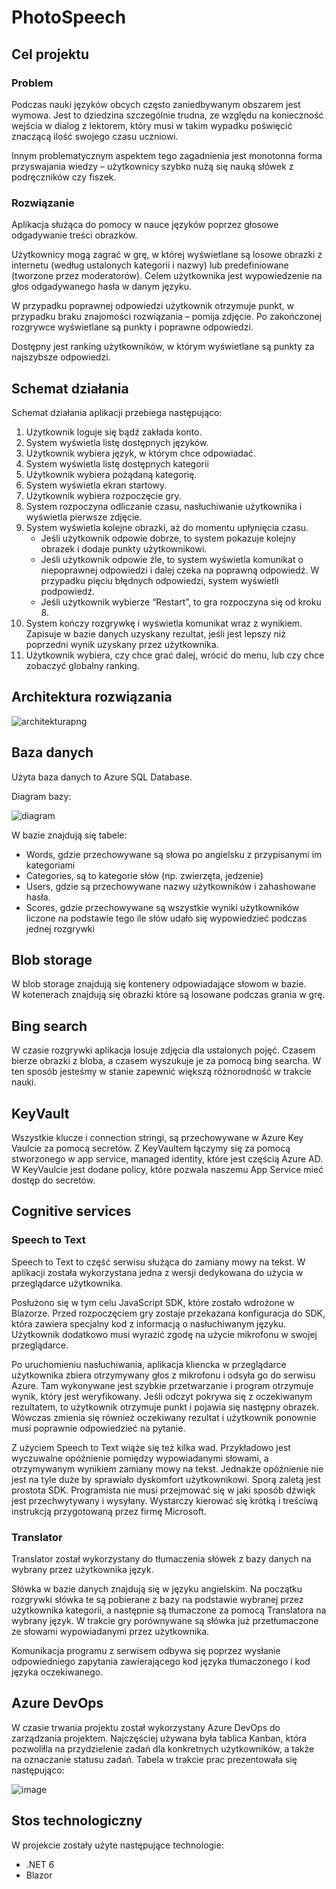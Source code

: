 # PhotoSpeech

## Cel projektu

### Problem
Podczas nauki języków obcych często zaniedbywanym obszarem jest wymowa. Jest to dziedzina szczególnie trudna, ze względu na konieczność wejścia w dialog z lektorem, który musi w takim wypadku poświęcić znaczącą ilość swojego czasu uczniowi. 

Innym problematycznym aspektem tego zagadnienia jest monotonna forma przyswajania wiedzy – użytkownicy szybko nużą się nauką słówek z podręczników czy fiszek. 

### Rozwiązanie

Aplikacja służąca do pomocy w nauce języków poprzez głosowe odgadywanie treści obrazków. 

Użytkownicy mogą zagrać w grę, w której wyświetlane są losowe obrazki z internetu (według ustalonych kategorii i nazwy) lub predefiniowane (tworzone przez moderatorów). Celem użytkownika jest wypowiedzenie na głos odgadywanego hasła w danym języku.  

W przypadku poprawnej odpowiedzi użytkownik otrzymuje punkt, w przypadku braku znajomości rozwiązania – pomija zdjęcie. Po zakończonej rozgrywce wyświetlane są punkty i poprawne odpowiedzi. 

Dostępny jest ranking użytkowników, w którym wyświetlane są punkty za najszybsze odpowiedzi. 

## Schemat działania

Schemat działania aplikacji przebiega następująco:
1. Użytkownik loguje się bądź zakłada konto.
2. System wyświetla listę dostępnych języków.
3. Użytkownik wybiera język, w którym chce odpowiadać.
4. System wyświetla listę dostępnych kategorii
5. Użytkownik wybiera pożądaną kategorię.
6. System wyświetla ekran startowy.
7. Użytkownik wybiera rozpoczęcie gry.
8. System rozpoczyna odliczanie czasu, nasłuchiwanie użytkownika i wyświetla pierwsze zdjęcie.
9. System wyświetla kolejne obrazki, aż do momentu upłynięcia czasu.
    * Jeśli użytkownik odpowie dobrze, to system pokazuje kolejny obrazek i dodaje punkty użytkownikowi.
    * Jeśli użytkownik odpowie źle, to system wyświetla komunikat o niepoprawnej odpowiedzi i dalej czeka na poprawną odpowiedź. W przypadku pięciu błędnych odpowiedzi, system wyświetli podpowiedź.
    * Jeśli użytkownik wybierze “Restart”, to gra rozpoczyna się od kroku 8.
10. System kończy rozgrywkę i wyświetla komunikat wraz z wynikiem. Zapisuje w bazie danych uzyskany rezultat, jeśli jest lepszy niż poprzedni wynik uzyskany przez użytkownika.
11. Użytkownik wybiera, czy chce grać dalej, wrócić do menu, lub czy chce zobaczyć globalny ranking.


## Architektura rozwiązania
![architekturapng](https://user-images.githubusercontent.com/73696833/210354594-879d10ec-3674-48cf-b260-dddb854fd65d.png)

## Baza danych
Użyta baza danych to Azure SQL Database.

Diagram bazy:

![diagram](https://user-images.githubusercontent.com/73696833/211349359-28876cff-6ef0-4664-8007-24b5b8a58925.png)

W bazie znajdują się tabele:
* Words, gdzie przechowywane są słowa po angielsku z przypisanymi im kategoriami
* Categories, są to kategorie słów (np. zwierzęta, jedzenie)
* Users, gdzie są przechowywane nazwy użytkowników i zahashowane hasła.
* Scores, gdzie przechowywane są wszystkie wyniki użytkowników liczone na podstawie tego ile słów udało się wypowiedzieć podczas jednej rozgrywki

## Blob storage
W blob storage znajdują się kontenery odpowiadające słowom w bazie.  
W kotenerach znajdują się obrazki które są losowane podczas grania w grę.

## Bing search
W czasie rozgrywki aplikacja losuje zdjęcia dla ustalonych pojęć. Czasem bierze obrazki z bloba, a czasem wyszukuje je za pomocą bing searcha. W ten sposób jesteśmy w stanie zapewnić większą różnorodność w trakcie nauki.

## KeyVault
Wszystkie klucze i connection stringi, są przechowywane w Azure Key Vaulcie za pomocą secretów. Z KeyVaultem łączymy się za pomocą stworzonego w app service, managed identity, które jest częścią Azure AD. W KeyVaulcie jest dodane policy, które pozwala naszemu App Service mieć dostęp do secretów.

## Cognitive services

### Speech to Text
Speech to Text to część serwisu służąca do zamiany mowy na tekst. W aplikacji została wykorzystana jedna z wersji dedykowana do użycia w przeglądarce użytkownika.

Posłużono się w tym celu JavaScript SDK, które zostało wdrożone w Blazorze. Przed rozpoczęciem gry zostaje przekazana konfiguracja do SDK, która zawiera specjalny kod z informacją o nasłuchiwanym języku. Użytkownik dodatkowo musi wyrazić zgodę na użycie mikrofonu w swojej przeglądarce.

Po uruchomieniu nasłuchiwania, aplikacja kliencka w przeglądarce użytkownika zbiera otrzymywany głos z mikrofonu i odsyła go do serwisu Azure. Tam wykonywane jest szybkie przetwarzanie i program otrzymuje wynik, który jest weryfikowany. Jeśli odczyt pokrywa się z oczekiwanym rezultatem, to użytkownik otrzymuje punkt i pojawia się następny obrazek. Wówczas zmienia się również oczekiwany rezultat i użytkownik ponownie musi poprawnie odpowiedzieć na pytanie. 

Z użyciem Speech to Text wiąże się też kilka wad. Przykładowo jest wyczuwalne opóźnienie pomiędzy wypowiadanymi słowami, a otrzymywanym wynikiem zamiany mowy na tekst. Jednakże opóźnienie nie jest na tyle duże by sprawiało dyskomfort użytkownikowi. Sporą zaletą jest prostota SDK. Programista nie musi przejmować się w jaki sposób dźwięk jest przechwytywany i wysyłany. Wystarczy kierować się krótką i treściwą instrukcją przygotowaną przez firmę Microsoft.


### Translator

Translator został wykorzystany do tłumaczenia słówek z bazy danych na wybrany przez użytkownika język.

Słówka w bazie danych znajdują się w języku angielskim. Na początku rozgrywki słówka te są pobierane z bazy na podstawie wybranej przez użytkownika kategorii, a następnie są tłumaczone za pomocą Translatora na wybrany język. W trakcie gry porównywane są słówka już przetłumaczone ze słowami wypowiadanymi przez użytkownika.

Komunikacja programu z serwisem odbywa się poprzez wysłanie odpowiedniego zapytania zawierającego kod języka tłumaczonego i kod języka oczekiwanego.  

## Azure DevOps

W czasie trwania projektu został wykorzystany Azure DevOps do zarządzania projektem. Najczęściej używana była tablica Kanban, która pozwoliłla na przydzielenie zadań dla konkretnych użytkowników, a także na oznaczanie statusu zadań. Tabela w trakcie prac prezentowała się następująco:

![image](https://user-images.githubusercontent.com/57834846/211391512-3e031497-a039-4686-b7fb-bc64945ed897.png)


## Stos technologiczny

W projekcie zostały użyte następujące technologie: 
 - .NET 6 
 - Blazor


